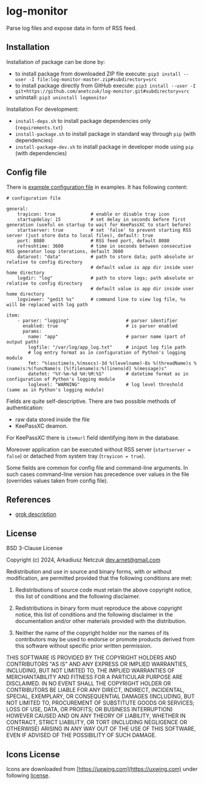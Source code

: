 # log-monitor

Parse log files and expose data in form of RSS feed.


## Installation

Installation of package can be done by:
 - to install package from downloaded ZIP file execute: `pip3 install --user -I file:log-monitor-master.zip#subdirectory=src`
 - to install package directly from GitHub execute: `pip3 install --user -I git+https://github.com/anetczuk/log-monitor.git#subdirectory=src`
 - uninstall: `pip3 uninstall logmonitor`

Installation For development:
 - `install-deps.sh` to install package dependencies only (`requirements.txt`)
 - `install-package.sh` to install package in standard way through `pip` (with dependencies)
 - `install-package-dev.sh` to install package in developer mode using `pip` (with dependencies)


## Config file

There is [example configuration file](examples/config_example.yaml) in examples. It has following content:

<!-- insertstart include="examples/config_example.yaml" pre="\n\n```\n" post="\n```\n\n" -->

```
# configuration file

general:
    trayicon: true             # enable or disable tray icon
    startupdelay: 15           # set delay in seconds before first generation (useful on startup to wait for KeePassXC to start before) 
    startserver: true          # set 'false' to prevent starting RSS server (just store data to local files), default: true
    port: 8080                 # RSS feed port, default 8080
    refreshtime: 3600          # time in seconds between consecutive RSS generator loop iterations, default 3600
    dataroot: "data"           # path to store data; path absolute or relative to config directory
                               # default value is app dir inside user home directory
    logdir: "log"              # path to store logs; path absolute or relative to config directory
                               # default value is app dir inside user home directory
    logviewer: "gedit %s"      # command line to view log file, %s will be replaced with log path

item:
    - parser: "logging"                     # parser identifier
      enabled: true                         # is parser enabled
      params:
        name: "app"                         # parser name (part of output path) 
        logfile: "/var/log/app_log.txt"     # iniput log file path
        # log entry format as in configuration of Python's logging module
        fmt: "%(asctime)s,%(msecs)-3d %(levelname)-8s %(threadName)s %(name)s:%(funcName)s [%(filename)s:%(lineno)d] %(message)s"
        datefmt: "%Y-%m-%d %H:%M:%S"        # datetime format as in configuration of Python's logging module
        loglevel: "WARNING"                 # log level threshold (same as in Python's logging module)

```

<!-- insertend -->

Fields are quite self-descriptive. There are two possible methods of authentication:
- raw data stored inside the file
- KeePassXC deamon.

For KeePassXC there is `itemurl` field identifying item in the database.

Moreover application can be executed without RSS server (`startserver = false`) or detached from system tray (`trayicon = true`).

Some fields are common for config file and command-line arguments. In such cases command-line version has precedence 
over values in the file (overrides values taken from config file).


## References

- [grok description](https://github.com/garyelephant/pygrok/tree/master)


## License

BSD 3-Clause License

Copyright (c) 2024, Arkadiusz Netczuk <dev.arnet@gmail.com>

Redistribution and use in source and binary forms, with or without
modification, are permitted provided that the following conditions are met:

1. Redistributions of source code must retain the above copyright notice, this
   list of conditions and the following disclaimer.

2. Redistributions in binary form must reproduce the above copyright notice,
   this list of conditions and the following disclaimer in the documentation
   and/or other materials provided with the distribution.

3. Neither the name of the copyright holder nor the names of its
   contributors may be used to endorse or promote products derived from
   this software without specific prior written permission.

THIS SOFTWARE IS PROVIDED BY THE COPYRIGHT HOLDERS AND CONTRIBUTORS "AS IS"
AND ANY EXPRESS OR IMPLIED WARRANTIES, INCLUDING, BUT NOT LIMITED TO, THE
IMPLIED WARRANTIES OF MERCHANTABILITY AND FITNESS FOR A PARTICULAR PURPOSE ARE
DISCLAIMED. IN NO EVENT SHALL THE COPYRIGHT HOLDER OR CONTRIBUTORS BE LIABLE
FOR ANY DIRECT, INDIRECT, INCIDENTAL, SPECIAL, EXEMPLARY, OR CONSEQUENTIAL
DAMAGES (INCLUDING, BUT NOT LIMITED TO, PROCUREMENT OF SUBSTITUTE GOODS OR
SERVICES; LOSS OF USE, DATA, OR PROFITS; OR BUSINESS INTERRUPTION) HOWEVER
CAUSED AND ON ANY THEORY OF LIABILITY, WHETHER IN CONTRACT, STRICT LIABILITY,
OR TORT (INCLUDING NEGLIGENCE OR OTHERWISE) ARISING IN ANY WAY OUT OF THE USE
OF THIS SOFTWARE, EVEN IF ADVISED OF THE POSSIBILITY OF SUCH DAMAGE.


## Icons License

Icons are downloaded from [https://uxwing.com](https://uxwing.com) under following [license](https://uxwing.com/license/).

